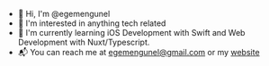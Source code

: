 - 👋 Hi, I'm @egemengunel
- 👀 I'm interested in anything tech related
- 🌱 I'm currently learning iOS Development with Swift and Web Development with Nuxt/Typescript.
- 📬 You can reach me at egemengunel@gmail.com or my [website](https://egemengunel.dev)
